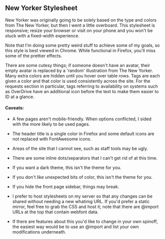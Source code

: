 ## New Yorker Stylesheet

New Yorker was originally going to be solely based on the type and colors from The New Yorker, but then I went a little overboard. This stylesheet is responsive; resize your browser or visit on your phone and you won't be stuck with a fixed-width experience.

Note that I'm doing some pretty weird stuff to achieve some of my goals, so this style is best viewed in Chrome. While functional in Firefox, you'll miss some of the prettier effects.

There are some cutesy things; if someone doesn't have an avatar, their empty avatar is replaced by a 'random' illustration from The New Yorker. Many extra colors are hidden until you hover over table rows. Tags are each given a color and that color is used consistently across the site. For the requests section in particular, tags referring to availability on systems such as OverDrive have an additional icon before the text to make them easier to ID at a glance.

#### Caveats:

- A few pages aren't mobile-friendly. When options conflicted, I sided with the more likely to be used pages.

- The header title is a single color in Firefox and some default icons are not replaced with FontAwesome icons.

- Areas of the site that I cannot see, such as staff tools may be ugly.

- There are some inline dots/separators that I can't get rid of at this time.

- If you want a dark theme, this isn't the theme for you.

- If you don't like unexpected bits of color, this isn't the theme for you.

- If you hide the front page sidebar, things may break.

- I prefer to host stylesheets on my server so that any changes can be shared without needing a new whatimg URL. If you'd prefer a static mirror, feel free to grab the CSS and host it; note that there are @import URLs at the top that contain webfont data.

- If there are features about this you'd like to change in your own spinoff, the easiest way would be to use an @import and list your own modifications underneath.
